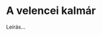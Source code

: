 <!-- ======================================================================
--- Search engine
title:          A velencei kalmár
keywords:       Velence, kalmár, vígjáték
description:    William Shakespeare: A velencei kalmár.
--- Menu system
order:          70
text:           A velencei kalmár
hidden:         false
umbel:          false
--- Page properties
id:             /comedies/the-merchant-of-venice
document:       
layout:         layout-2-left
$-left:         play-list
searchable:     true
======================================================================= -->

# A velencei kalmár

Leírás...

